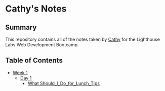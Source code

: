 # Cathy's Notes

## Summary 
This repository contains all of the notes taken by [Cathy](https://github.com/cphung1) for the Lighthouse Labs Web Development Bootcamp. 

## Table of Contents
* [Week 1](/Week_1) 
  * [Day 1](/Week_1/Day_1)
    * [What Should_I_Do_for_Lunch_Tips](/Week_1/Day_1/What_Should_I_Do_for_Lunch_Tips.md)
